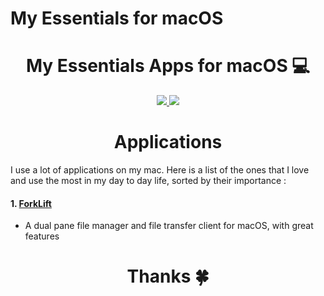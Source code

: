 # My Essentials for macOS


<h1 align="center">My Essentials Apps for macOS 💻 </h1>

<div align="center">
<a href="https://">
		<img src="https://img.shields.io/badge/Say%20Thanks-💗-ff69b4.svg">
	</a>
	<a href="https://github.com/">
		<img src="https://img.shields.io/pypi/l/pipenv.svg">
	</a>
</div>

<h1 align="center">Applications</h1>


I use a lot of applications on my mac. Here is a list of the ones that I love and use the most in my day to day life, sorted by their importance : 

#### 1. [ForkLift](http://www.binarynights.com/forklift/) 

- A dual pane file manager and file transfer client for macOS, with great features


<h1 align="center"> Thanks 🍀</h1>

